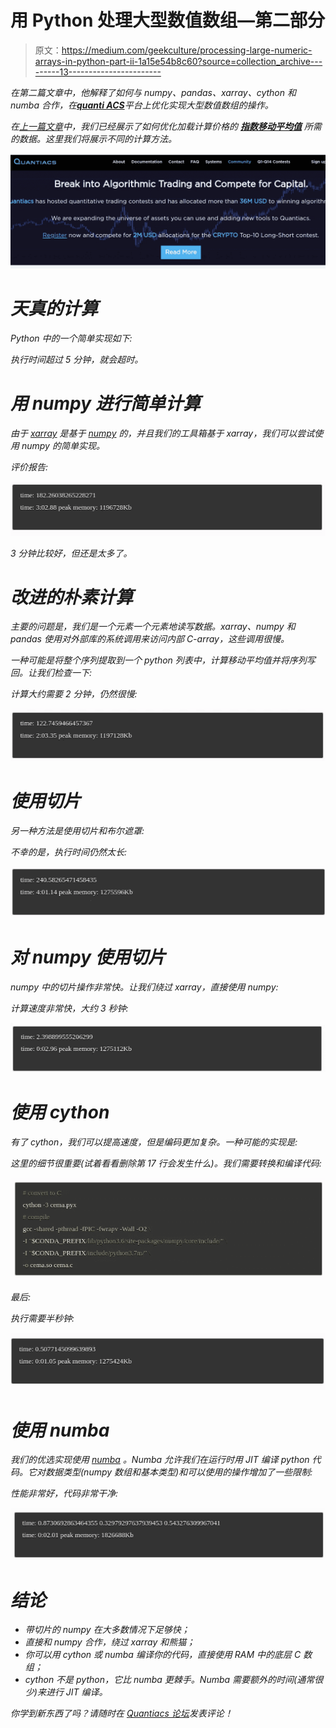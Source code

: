 # 用 Python 处理大型数值数组—第二部分

> 原文：<https://medium.com/geekculture/processing-large-numeric-arrays-in-python-part-ii-1a15e54b8c60?source=collection_archive---------13----------------------->

*在第二篇文章*[](https://dgolovin-dev.github.io/article-processing-big-numeric-arrays-in-python/)**中，他解释了如何与 numpy、pandas、xarray、cython 和 numba 合作，在*[***quanti ACS***](http://www.quantiacs.com/)*平台上优化实现大型数值数组的操作。**

*在[上一篇文章](/geekculture/processing-large-numeric-arrays-in-python-part-i-94b5fd46390f)中，我们已经展示了如何优化加载计算价格的 [**指数移动平均值**](https://en.wikipedia.org/wiki/Moving_average#Exponential_moving_average) 所需的数据。这里我们将展示不同的计算方法。*

*![](img/dd32567dfc6b901563e8914f11202edf.png)*

# *天真的计算*

*Python 中的一个简单实现如下:*

*执行时间超过 5 分钟，就会超时。*

# *用 numpy 进行简单计算*

*由于 [xarray](https://docs.xarray.dev/en/stable/) 是基于 [numpy](https://numpy.org/) 的，并且我们的工具箱基于 xarray，我们可以尝试使用 numpy 的简单实现。*

*评价报告:*

*![](img/278e21c90c56b4f9aef7382f7734834a.png)*

*3 分钟比较好，但还是太多了。*

# *改进的朴素计算*

*主要的问题是，我们是一个元素一个元素地读写数据。xarray、numpy 和 pandas 使用对外部库的系统调用来访问内部 C-array，这些调用很慢。*

*一种可能是将整个序列提取到一个 python 列表中，计算移动平均值并将序列写回。让我们检查一下:*

*计算大约需要 2 分钟，仍然很慢:*

*![](img/3346dcf5c7055601bf64cd7d4562ad3f.png)*

# *使用切片*

*另一种方法是使用切片和布尔遮罩:*

*不幸的是，执行时间仍然太长:*

*![](img/b6acf6a073e9e64edf073dc92874cac6.png)*

# *对 numpy 使用切片*

*numpy 中的切片操作非常快。让我们绕过 xarray，直接使用 numpy:*

*计算速度非常快，大约 3 秒钟:*

*![](img/53cfb3d74c381327f10cffc63fad52c2.png)*

# *使用 cython*

*有了 cython，我们可以提高速度，但是编码更加复杂。一种可能的实现是:*

*这里的细节很重要(试着看看删除第 17 行会发生什么)。我们需要转换和编译代码:*

*![](img/ce65de25c3febbf119562e2ea038641d.png)*

*最后:*

*执行需要半秒钟:*

*![](img/688b21833ced8efe62f82e0a591c423e.png)*

# *使用 numba*

*我们的优选实现使用 [numba](https://numba.pydata.org/) 。Numba 允许我们在运行时用 JIT 编译 python 代码。它对数据类型(numpy 数组和基本类型)和可以使用的操作增加了一些限制:*

*性能非常好，代码非常干净:*

*![](img/de5a07402d2de200525f16d0173a5697.png)*

# *结论*

*   *带切片的 numpy 在大多数情况下足够快；*
*   *直接和 numpy 合作，绕过 xarray 和熊猫；*
*   *你可以用 cython 或 numba 编译你的代码，直接使用 RAM 中的底层 C 数组；*
*   *cython 不是 python，它比 numba 更棘手。Numba 需要额外的时间(通常很少)来进行 JIT 编译。*

*你学到新东西了吗？请随时在 [Quantiacs 论坛](https://quantiacs.com/community/)发表评论！*